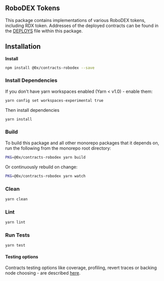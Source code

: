 ## RoboDEX Tokens

This package contains implementations of various RoboDEX tokens, including RDX token. Addresses of the deployed contracts can be found in the [DEPLOYS](./DEPLOYS.json) file within this package.

## Installation

**Install**

```bash
npm install @0x/contracts-robodex --save
```

### Install Dependencies

If you don't have yarn workspaces enabled (Yarn < v1.0) - enable them:

```bash
yarn config set workspaces-experimental true
```

Then install dependencies

```bash
yarn install
```

### Build

To build this package and all other monorepo packages that it depends on, run the following from the monorepo root directory:

```bash
PKG=@0x/contracts-robodex yarn build
```

Or continuously rebuild on change:

```bash
PKG=@0x/contracts-robodex yarn watch
```

### Clean

```bash
yarn clean
```

### Lint

```bash
yarn lint
```

### Run Tests

```bash
yarn test
```

#### Testing options

Contracts testing options like coverage, profiling, revert traces or backing node choosing - are described [here](../TESTING.md).
